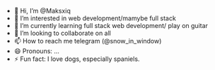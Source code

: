 - 👋 Hi, I’m @Maksxiq
- 👀 I’m interested in web development/mamybe full stack
- 🌱 I’m currently learning full stack web development/ play on guitar
- 💞️ I’m looking to collaborate on all
- 📫 How to reach me telegram (@snow_in_window)
- 😄 Pronouns: ...
- ⚡ Fun fact: I love dogs, especially spaniels.

<!---
Maksxiq/Maksxiq is a ✨ special ✨ repository because its `README.md` (this file) appears on your GitHub profile.
You can click the Preview link to take a look at your changes.
--->
